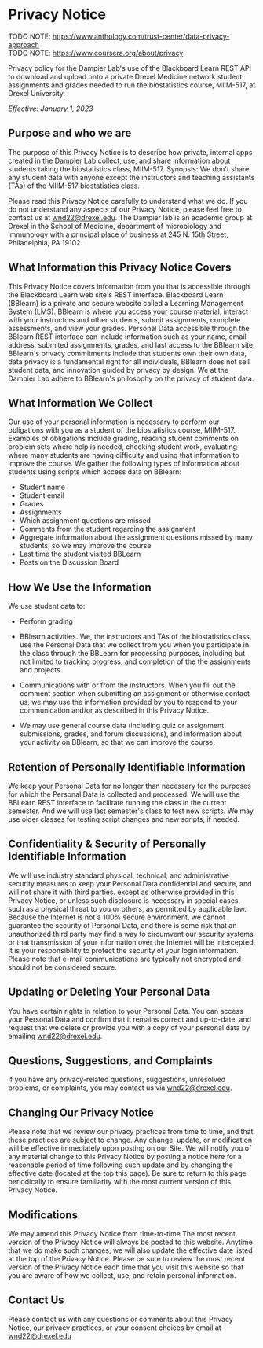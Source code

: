 # Privacy Notice
TODO NOTE: https://www.anthology.com/trust-center/data-privacy-approach    
TODO NOTE: https://www.coursera.org/about/privacy    

Privacy policy for the Dampier Lab's use of the Blackboard Learn REST API to
download and upload onto a private Drexel Medicine network 
student assignments and grades needed to
run the biostatistics course, MIIM-517, at Drexel University.

*Effective: January 1, 2023*

## Purpose and who we are
The purpose of this Privacy Notice is to describe how private, internal apps created in the Dampier Lab
collect, use, and share information about students taking the biostatistics class, MIIM-517.
Synopsis: We don't share any student data with anyone except the instructors and teaching assistants (TAs)
of the MIIM-517 biostatistics class.

Please read this Privacy Notice carefully to understand what we do.
If you do not understand any aspects of our Privacy Notice, please feel free to contact us at wnd22@drexel.edu.
The Dampier lab is an academic group at Drexel in the School of Medicine, department of microbiology and immunology 
with a principal place of business at 245 N. 15th Street, Philadelphia, PA 19102.

## What Information this Privacy Notice Covers
This Privacy Notice covers information from you that is accessible through the Blackboard Learn web site's REST interface.
Blackboard Learn (BBlearn) is a private and secure website called a Learning Management System (LMS).
BBlearn is where you access your course material, interact with your instructors and other students,
submit assignments, complete assessments, and view your grades.
Personal Data accessible through the BBlearn REST interface can include information such as
your name, email address, submited assignments, grades, and last access to the BBlearn site.
BBlearn's privacy commitments include that students own their own data,
data privacy is a fundamental right for all individuals,
BBlearn does not sell student data, and
innovation guided by privacy by design.
We at the Dampier Lab adhere to BBlearn's philosophy on the privacy of student data.

## What Information We Collect
Our use of your personal information is necessary to perform our obligations with you as a student
of the biostatistics course, MIIM-517. Examples of obligations include grading, reading student
comments on problem sets where help is needed, checking student work, evaluating where 
many students are having difficulty and using that information to improve the course.
We gather the following types of information about students using scripts which access data on BBlearn:

* Student name
* Student email
* Grades
* Assignments
* Which assignment questions are missed
* Comments from the student regarding the assignment
* Aggregate information about the assignment questions missed by many students, so we may improve the course
* Last time the student visited BBLearn
* Posts on the Discussion Board


## How We Use the Information
We use student data to:

* Perform grading

* BBlearn activities. We, the instructors and TAs of the biostatistics class,
use the Personal Data that we collect from you when you
participate in the class through the BBLearn for processing purposes, including but not
limited to tracking progress, and completion of the the assignments and projects.

* Communications with or from the instructors. When you fill out the comment section 
when submitting an assignment or otherwise contact us, we
may use the information provided by you to respond to your communication and/or as described in this
Privacy Notice. 

* We may use general course data (including quiz or assignment submissions, grades, and
forum discussions), and information about your activity on BBlearn, so that we can improve the course.

## Retention of Personally Identifiable Information
We keep your Personal Data for no longer than necessary
for the purposes for which the Personal Data is collected and processed.
We will use the BBLearn REST interface to facilitate running the class in the current semester.
And we will use last semester's class to test new scripts.
We may use older classes for testing script changes and new scripts, if needed.

## Confidentiality & Security of Personally Identifiable Information
We will use industry standard physical, technical, and administrative security measures to
keep your Personal Data confidential and secure, and will not share it with third parties.
 except as otherwise provided in this Privacy
Notice, or unless such disclosure is necessary in special cases, such as a physical threat to you or
others, as permitted by applicable law.
Because the Internet is not a 100% secure environment, we
cannot guarantee the security of Personal Data, and there is some risk that an unauthorized third party may find a way to circumvent our security systems or that transmission of your information
over the Internet will be intercepted. It is your responsibility to protect the security of your
login information. Please note that e-mail communications are typically not encrypted and should not
be considered secure.

## Updating or Deleting Your Personal Data
You have certain rights in relation to your Personal Data.
You can access your Personal Data and confirm that it remains correct and up-to-date, 
and request that we delete or provide you with a copy of your personal data by emailing wnd22@drexel.edu.

## Questions, Suggestions, and Complaints
If you have any privacy-related questions, suggestions,
unresolved problems, or complaints, you may contact us via wnd22@drexel.edu.

## Changing Our Privacy Notice
Please note that we review our privacy practices from time to time, and that these practices are subject to change.
Any change, update, or modification will be effective immediately upon posting on our Site.
We will notify you of any material change to this Privacy Notice by
posting a notice here for a reasonable period of time following such update
and by changing the effective date (located at the top this page).
Be sure to return to this page periodically to ensure familiarity with the most current version of this Privacy Notice.

## Modifications
We may amend this Privacy Notice from time-to-time 
The most recent version of the Privacy Notice will always be posted to this website.
Anytime that we do make such changes, we will also update
the effective date listed at the top of the Privacy Notice.
Please be sure to review the most recent version of the Privacy Notice each time that you visit this
website so that you are aware of how we collect, use, and retain personal information.

## Contact Us
Please contact us with any questions or comments about this Privacy Notice,
our privacy practices, or your consent choices by email at wnd22@drexel.edu
